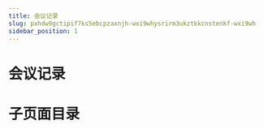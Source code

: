 ```yaml
---
title: 会议记录
slug: pxhdw9gctipif7ks5ebcpzaxnjh-wxi9whysrirm3ukztkkcnstenkf-wxi9wh
sidebar_position: 1
---
```



# 会议记录

# 子页面目录

